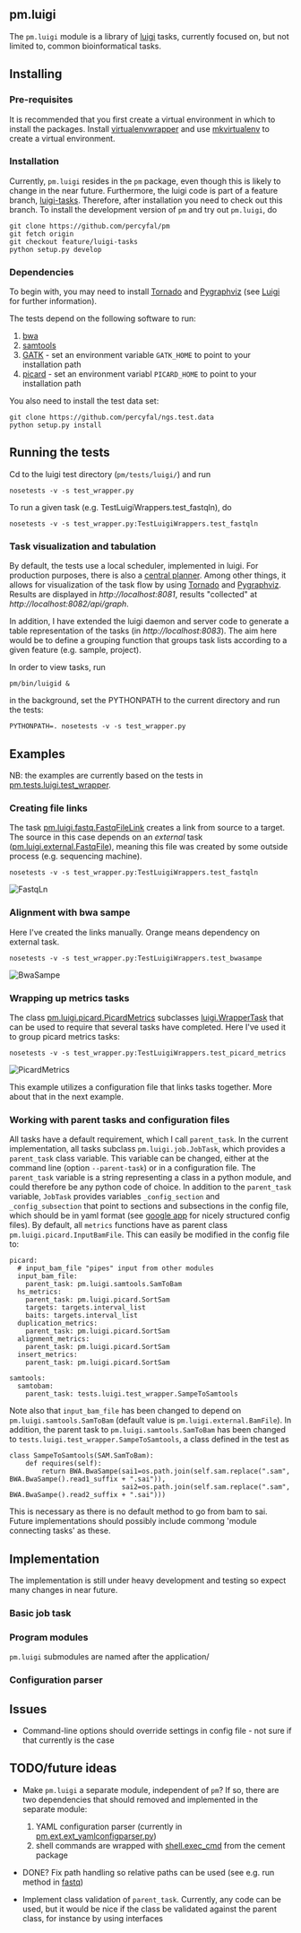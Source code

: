## pm.luigi ##

The `pm.luigi` module is a library of
[luigi](https://github.com/spotify/luigi) tasks, currently focused on,
but not limited to, common bioinformatical tasks.

## Installing  ##

### Pre-requisites ###

It is recommended that you first create a virtual environment in which
to install the packages. Install
[virtualenvwrapper](http://virtualenvwrapper.readthedocs.org/en/latest/)
and use
[mkvirtualenv](http://virtualenvwrapper.readthedocs.org/en/latest/command_ref.html)
to create a virtual environment.

### Installation ###

Currently, `pm.luigi` resides in the `pm` package, even though this is
likely to change in the near future. Furthermore, the luigi code is
part of a feature branch,
[luigi-tasks](https://github.com/percyfal/pm/tree/feature/luigi-tasks).
Therefore, after installation you need to check out this branch. To
install the development version of `pm` and try out `pm.luigi`, do
	
	git clone https://github.com/percyfal/pm
	git fetch origin
	git checkout feature/luigi-tasks
	python setup.py develop

### Dependencies ###

To begin with, you may need to install
[Tornado](http://www.tornadoweb.org/) and
[Pygraphviz](http://networkx.lanl.gov/pygraphviz/) (see
[Luigi](https://github.com/spotify/luigi/blob/master/README.md) for
further information).

The tests depend on the following software to run:

1. [bwa](http://bio-bwa.sourceforge.net/)
2. [samtools](http://samtools.sourceforge.net/)
3. [GATK](http://www.broadinstitute.org/gatk/) - set an environment
   variable `GATK_HOME` to point to your installation path
4. [picard](http://picard.sourceforge.net/) - set an environment
   variabl `PICARD_HOME` to point to your installation path

You also need to install the test data set:

	git clone https://github.com/percyfal/ngs.test.data
	python setup.py install

## Running the tests  ##

Cd to the luigi test directory (`pm/tests/luigi/`) and run

	nosetests -v -s test_wrapper.py
	
To run a given task (e.g. TestLuigiWrappers.test_fastqln), do

	nosetests -v -s test_wrapper.py:TestLuigiWrappers.test_fastqln

### Task visualization and tabulation ###

By default, the tests use a local scheduler, implemented in luigi. For
production purposes, there is also a
[central planner](https://github.com/spotify/luigi/blob/master/README.md#using-the-central-planner).
Among other things, it allows for visualization of the task flow by
using [Tornado](http://www.tornadoweb.org/) and
[Pygraphviz](http://networkx.lanl.gov/pygraphviz/). Results are
displayed in *http://localhost:8081*, results "collected" at
*http://localhost:8082/api/graph*. 

In addition, I have extended the luigi daemon and server code to
generate a table representation of the tasks (in
*http://localhost:8083*). The aim here would be to define a grouping
function that groups task lists according to a given feature (e.g.
sample, project).

In order to view tasks, run

	pm/bin/luigid &
	
in the background, set the PYTHONPATH to the current directory and run
the tests:

	PYTHONPATH=. nosetests -v -s test_wrapper.py
	
## Examples ##

NB: the examples are currently based on the tests in
[pm.tests.luigi.test_wrapper](https://github.com/percyfal/pm/blob/feature/luigi-tasks/tests/luigi/test_wrapper.py).

### Creating file links ###

The task
[pm.luigi.fastq.FastqFileLink](https://github.com/percyfal/pm/blob/feature/luigi-tasks/pm/luigi/fastq.py#L5)
creates a link from source to a target. The source in this case
depends on an *external* task
([pm.luigi.external.FastqFile](https://github.com/percyfal/pm/blob/feature/luigi-tasks/pm/luigi/external.py#L24)),
meaning this file was created by some outside process (e.g. sequencing
machine).

	nosetests -v -s test_wrapper.py:TestLuigiWrappers.test_fastqln

![FastqLn](https://raw.github.com/percyfal/pm/feature/luigi-tasks/pm/luigi/doc/test_fastqln.png)
	       
	
### Alignment with bwa sampe ###

Here I've created the links manually. Orange means dependency on
external task.

	nosetests -v -s test_wrapper.py:TestLuigiWrappers.test_bwasampe

![BwaSampe](https://raw.github.com/percyfal/pm/feature/luigi-tasks/pm/luigi/doc/test_bwasampe.png)
	
### Wrapping up metrics tasks ###

The class
[pm.luigi.picard.PicardMetrics](https://github.com/percyfal/pm/blob/feature/luigi-tasks/pm/luigi/picard.py#L145)
subclasses
[luigi.WrapperTask](https://github.com/spotify/luigi/blob/master/luigi/task.py#L294)
that can be used to require that several tasks have completed. Here
I've used it to group picard metrics tasks:

	nosetests -v -s test_wrapper.py:TestLuigiWrappers.test_picard_metrics

![PicardMetrics](https://raw.github.com/percyfal/pm/feature/luigi-tasks/pm/luigi/doc/test_picard_metrics.png)

This example utilizes a configuration file that links tasks together.
More about that in the next example.

### Working with parent tasks and configuration files ###

All tasks have a default requirement, which I call `parent_task`. In
the current implementation, all tasks subclass `pm.luigi.job.JobTask`,
which provides a `parent_task` class variable. This variable can be
changed, either at the command line (option `--parent-task`) or in a
configuration file. The `parent_task` variable is a string
representing a class in a python module, and could therefore be any
python code of choice. In addition to the `parent_task` variable,
`JobTask` provides variables `_config_section` and
`_config_subsection` that point to sections and subsections in the
config file, which should be in yaml format (see
[google app](https://developers.google.com/appengine/docs/python/config/appconfig)
for nicely structured config files). By default, all `metrics`
functions have as parent class `pm.luigi.picard.InputBamFile`. This
can easily be modified in the config file to:

	picard:
	  # input_bam_file "pipes" input from other modules
	  input_bam_file:
	    parent_task: pm.luigi.samtools.SamToBam
      hs_metrics:
        parent_task: pm.luigi.picard.SortSam
        targets: targets.interval_list
        baits: targets.interval_list
      duplication_metrics:
        parent_task: pm.luigi.picard.SortSam
      alignment_metrics:
        parent_task: pm.luigi.picard.SortSam
      insert_metrics:
        parent_task: pm.luigi.picard.SortSam
  
    samtools:
      samtobam:
        parent_task: tests.luigi.test_wrapper.SampeToSamtools

Note also that `input_bam_file` has been changed to depend on
`pm.luigi.samtools.SamToBam` (default value is
`pm.luigi.external.BamFile`). In addition, the parent task to
`pm.luigi.samtools.SamToBam` has been changed to
`tests.luigi.test_wrapper.SampeToSamtools`, a class defined in the
test as

    class SampeToSamtools(SAM.SamToBam):
        def requires(self):
            return BWA.BwaSampe(sai1=os.path.join(self.sam.replace(".sam", BWA.BwaSampe().read1_suffix + ".sai")),
                                sai2=os.path.join(self.sam.replace(".sam", BWA.BwaSampe().read2_suffix + ".sai")))

This is necessary as there is no default method to go from bam to sai.
Future implementations should possibly include commong 'module
connecting tasks' as these.
	

## Implementation ##

The implementation is still under heavy development and testing so
expect many changes in near future. 

### Basic job task ###


### Program modules ###

`pm.luigi` submodules are named after the application/ 

### Configuration parser ###



## Issues  ##

* Command-line options should override settings in config file - not
  sure if that currently is the case

## TODO/future ideas ##

* Make `pm.luigi` a separate module, independent of `pm`? If so, there
  are two dependencies that should removed and implemented in the
  separate module:
  
  1. YAML configuration parser (currently in
     [pm.ext.ext_yamlconfigparser.py](https://github.com/percyfal/pm/blob/feature/luigi-tasks/pm/ext/ext_yamlconfigparser.py))
  2. shell commands are wrapped with
     [shell.exec_cmd](https://github.com/cement/cement/blob/master/cement/utils/shell.py#L8)
     from the cement package

* DONE? Fix path handling so relative paths can be used (see e.g. run method in
  [fastq](https://github.com/percyfal/pm/blob/feature/luigi-tasks/pm/luigi/fastq.py))
  
* Implement class validation of `parent_task`. Currently, any code can
  be used, but it would be nice if the class be validated against the
  parent class, for instance by using interfaces
